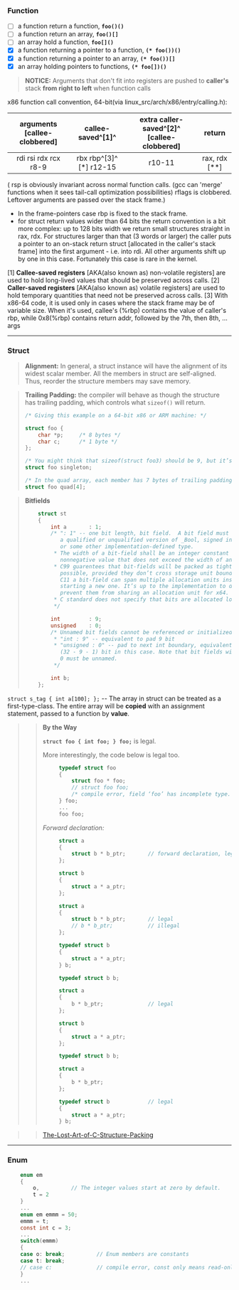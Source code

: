 
### Function

- [ ] a function return a function, **`foo()()`**
- [ ] a function return an array, **`foo()[]`**
- [ ] an array hold a function, **`foo[]()`**
- [x] a function returning a pointer to a function, **`(* foo())()`**
- [x] a function returning a pointer to an array, **`(* foo())[]`**
- [x] an array holding pointers to functions, **`(* foo[])()`**

> **NOTICE:** Arguments that don't fit into registers are pushed to  **caller's** stack **from right to left** when function calls

  x86 function call convention, 64-bit(via linux_src/arch/x86/entry/calling.h):

 | arguments [callee-clobbered] |    callee-saved^[1]^    | extra caller-saved^[2]^ [callee-clobbered] |    return     |
 | :--------------------------: | :---------------------: | :----------------------------------------: | :-----------: |
 |     rdi rsi rdx rcx r8-9     | rbx rbp^[3]^ [*] r12-15 |                   r10-11                   | rax, rdx [**] |

 ( rsp is obviously invariant across normal function calls. (gcc can 'merge' functions when it sees tail-call optimization possibilities) rflags is clobbered. Leftover arguments are passed over the stack frame.)

 * In the frame-pointers case rbp is fixed to the stack frame.
 * for struct return values wider than 64 bits the return convention is a bit more complex: up to 128 bits width we return small structures straight in rax, rdx. For structures larger than that (3 words or larger) the caller puts a pointer to an on-stack return struct [allocated in the caller's stack frame] into the first argument - i.e. into rdi. All other arguments shift up by one in this case. Fortunately this case is rare in the kernel.
  
  [1] **Callee-saved registers** [AKA(also known as) non-volatile registers] are used to hold long-lived values that should be preserved across calls.
  [2] **Caller-saved registers** [AKA(also known as) volatile registers] are used to hold temporary quantities that need not be preserved across calls.
  [3] With x86-64 code, it is used only in cases where the stack frame may be of variable size. When it's used, callee's (%rbp) contains the value of caller's rbp, while 0x8(%rbp) contains return addr, followed by the 7th, then 8th, ... args

---

### Struct

> **Alignment:** In general, a struct instance will have the alignment of its widest scalar member. All the members in struct are self-aligned. Thus, reorder the structure members may save memory.

> **Trailing Padding:** the compiler will behave as though the structure has trailing padding, which controls what `sizeof()` will return.
>
> ```c
> /* Giving this example on a 64-bit x86 or ARM machine: */
> 
> struct foo {
>     char *p;     /* 8 bytes */
>     char c;      /* 1 byte */
> };
> 
> /* You might think that sizeof(struct foo3) should be 9, but it’s actually 16. */
> struct foo singleton;
> 
> /* In the quad array, each member has 7 bytes of trailing padding */
> struct foo quad[4];
> ```
 
> **Bitfields**
> ```c
>     struct st
>     {
>         int a       : 1;          
>         /* ": 1" -- one bit length, bit field.  A bit field must have 
>            a qualified or unqualified version of _Bool, signed int, unsigned int, 
>            or some other implementation-defined type. 
>          * The width of a bit-field shall be an integer constant expression with a
>            nonnegative value that does not exceed the width of an object
>          * C99 guarentees that bit-fields will be packed as tightly as 
>            possible, provided they don’t cross storage unit boundaries. But in 
>            C11 a bit-field can span multiple allocation units instead of 
>            starting a new one. It’s up to the implementation to decide and gcc 
>            prevent them from sharing an allocation unit for x64.
>          * C standard does not specify that bits are allocated low-to-high.
>          */
> 
>         int         : 9;
>         unsigned    : 0; 
>         /* Unnamed bit fields cannot be referenced or initialized
>          * "int : 9" -- equivalent to pad 9 bit
>          * "unsigned : 0" -- pad to next int boundary, equivalent to pad 
>            (32 - 9 - 1) bit in this case. Note that bit fields with a length of 
>            0 must be unnamed. 
>          */
> 
>         int b;
>     }; 
> ``` 

`struct s_tag { int a[100]; };` -- The array in struct can be treated as a first-type-class. The entire array will be **copied** with an assignment statement, passed to a function by **value**. 

>> **By the Way**
>>
>> **`struct foo { int foo; } foo;`** is legal.
>>
>> More interestingly, the code below is legal too.
>> ```c
>>      typedef struct foo 
>>      { 
>>          struct foo * foo;
>>          // struct foo foo;         
>>          /* compile error, field ‘foo’ has incomplete type. */
>>      } foo;
>>      ...
>>      foo foo;
>> ```
>> 
>>  *Forward declaration:*
>> ```c
>>      struct a 
>>      {
>>          struct b * b_ptr;       // forward declaration, legal
>>      };
>>
>>      struct b 
>>      {
>>          struct a * a_ptr;
>>      };
>> ```
>> ```c
>>      struct a 
>>      {
>>          struct b * b_ptr;       // legal
>>          // b * b_ptr;           // illegal
>>      };
>>
>>      typedef struct b 
>>      {
>>          struct a * a_ptr;
>>      } b;
>> ```
>> ```c
>>      typedef struct b b;
>>
>>      struct a 
>>      {
>>          b * b_ptr;              // legal
>>      };
>>
>>      struct b 
>>      {
>>          struct a * a_ptr;
>>      };
>> ```
>> ```c
>>      typedef struct b b;
>>
>>      struct a 
>>      {
>>          b * b_ptr;              
>>      };
>>
>>      typedef struct b            // legal
>>      {
>>          struct a * a_ptr;
>>      } b;
>> ```

>> [The-Lost-Art-of-C-Structure-Packing](http://www.catb.org/esr/structure-packing/)
---

### Enum

```c
    enum em
    {
        o,          // The integer values start at zero by default.
        t = 2
    }
    ...
    enum em emmm = 50;
    emmm = t;
    const int c = 3;
    ...
    switch(emmm)
    {
    case o: break;          // Enum members are constants 
    case t: break;
    // case c:              // compile error, const only means read-only
    }
    ...
```

